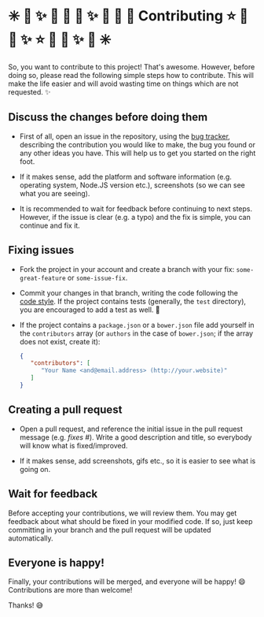 # :eight_spoked_asterisk: :stars: :sparkles: :dizzy: :star2: :star2: :sparkles: :dizzy: :star2: :star2: Contributing :star: :star2: :dizzy: :sparkles:  :star: :star2: :dizzy: :sparkles: :stars: :eight_spoked_asterisk:

So, you want to contribute to this project! That's awesome. However, before
doing so, please read the following simple steps how to contribute. This will
make the life easier and will avoid wasting time on things which are not
requested. :sparkles:

## Discuss the changes before doing them
 - First of all, open an issue in the repository, using the [bug tracker][1],
   describing the contribution you would like to make, the bug you found or any
   other ideas you have. This will help us to get you started on the right
   foot.

 - If it makes sense, add the platform and software information (e.g. operating
   system, Node.JS version etc.), screenshots (so we can see what you are
   seeing).

 - It is recommended to wait for feedback before continuing to next steps.
   However, if the issue is clear (e.g. a typo) and the fix is simple, you can
   continue and fix it.

## Fixing issues
 - Fork the project in your account and create a branch with your fix:
   `some-great-feature` or `some-issue-fix`.

 - Commit your changes in that branch, writing the code following the
   [code style][2]. If the project contains tests (generally, the `test`
   directory), you are encouraged to add a test as well. :memo:

 - If the project contains a `package.json` or a `bower.json` file add yourself
   in the `contributors` array (or `authors` in the case of `bower.json`;
   if the array does not exist, create it):

   ```json
   {
      "contributors": [
         "Your Name <and@email.address> (http://your.website)"
      ]
   }
   ```

## Creating a pull request

 - Open a pull request, and reference the initial issue in the pull request
   message (e.g. *fixes #<your-issue-number>*). Write a good description and
   title, so everybody will know what is fixed/improved.

 - If it makes sense, add screenshots, gifs etc., so it is easier to see what
   is going on.

## Wait for feedback
Before accepting your contributions, we will review them. You may get feedback
about what should be fixed in your modified code. If so, just keep committing
in your branch and the pull request will be updated automatically.

## Everyone is happy!
Finally, your contributions will be merged, and everyone will be happy! :smile:
Contributions are more than welcome!

Thanks! :sweat_smile:

[1]: https://github.com/IonicaBizau/jQuery-prioritize/issues

[2]: https://github.com/IonicaBizau/code-style